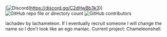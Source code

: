 [![Discord](https://img.shields.io/discord/1399004980966330388?style=flat)(https://discord.gg/C2dHwBb3k3)] ![GitHub repo file or directory count](https://img.shields.io/github/directory-file-count/lachadev/chameleonshell) ![GitHub contributors](https://img.shields.io/github/contributors/lachadev/chameleonshell)

lachadev by lachameleon. If I eventually recruit someone I will change the name so I don't look like an ego maniac.
Current project: Chameleonshell.
